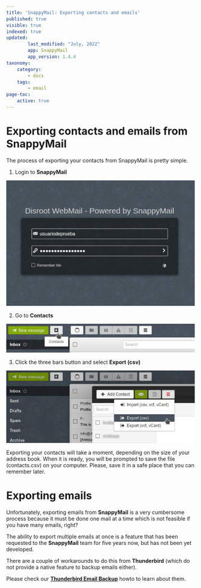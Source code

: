 ```yaml
---
title: 'SnappyMail: Exporting contacts and emails'
published: true
visible: true
indexed: true
updated:
        last_modified: "July, 2022"
        app: SnappyMail
        app_version: 1.4.4
taxonomy:
    category:
        - docs
    tags:
        - email
page-toc:
    active: true
---
```


# Exporting contacts and emails from SnappyMail
The process of exporting your contacts from SnappyMail is pretty simple.

1. Login to **SnappyMail**

  ![](en/smlogin.png)

2. Go to **Contacts**

  ![](en/contacts.png)

3. Click the three bars button and select **Export (csv)**

  ![](en/export.png)

Exporting your contacts will take a moment, depending on the size of your address book. When it is ready, you will be prompted to save the file (contacts.csv) on your computer. Please, save it in a safe place that you can remember later.

# Exporting emails
Unfortunately, exporting emails from **SnappyMail** is a very cumbersome process because it must be done one mail at a time which is not feasible if you have many emails, right?

The ability to export multiple emails at once is a feature that has been requested to the **SnappyMail** team for five years now, but has not been yet developed.

There are a couple of workarounds to do this from **Thunderbird** (which do not provide a native feature to backup emails either).

Please check our [**Thunderbird Email Backup**](../../../clients/desktop/thunderbird/exporting) howto to learn about them.
